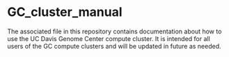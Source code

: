 GC_cluster_manual
=================

The associated file in this repository contains documentation about how to use the UC Davis Genome Center compute cluster.
It is intended for all users of the GC compute clusters and will be updated in future as needed.
